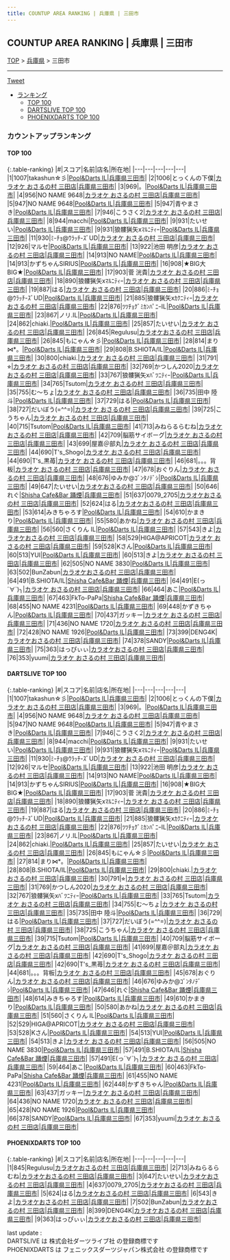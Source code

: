 ```yaml
---
title: COUNTUP AREA RANKING | 兵庫県 | 三田市
---
```

## COUNTUP AREA RANKING | 兵庫県 | 三田市

[TOP](/darts/rank/) > [兵庫県](/darts/rank/兵庫県/) > 三田市

___

<a href="https://twitter.com/share?ref_src=twsrc%5Etfw" data-text="COUNTUP AREA RANKING | 兵庫県三田市" class="twitter-share-button" data-hashtags="DARTSLIVE,PHOENIXDARTS,darts,ダーツ" data-show-count="false">Tweet</a>

* [ランキング](#カウントアップランキング)
    * [TOP 100](#top-100)
    * [DARTSLIVE TOP 100](#dartslive-top-100)
    * [PHOENIXDARTS TOP 100](#phoenixdarts-top-100)

### カウントアップランキング

#### TOP 100



{:.table-ranking}
|#|スコア|名前|店名|所在地|
|---|---|---|---|---|
|1|1007|<span class="rank-name-dl">takashun☆彡</span>|<a href="https://search.dartslive.com/jp/shop/f2ed1692309a49130d9b047a20a7ba1e">Pool&Darts IL</a>|<a href="/darts/rank/兵庫県/三田市">兵庫県三田市</a>|
|2|1006|<span class="rank-name-dl">とっくんの下僕</span>|<a href="https://search.dartslive.com/jp/shop/10c54b1fa80dfa1d0d9b047a20a7ba1e">カラオケ おさるの村 三田店</a>|<a href="/darts/rank/兵庫県/三田市">兵庫県三田市</a>|
|3|969|<span class="rank-name-dl">。</span>|<a href="https://search.dartslive.com/jp/shop/f2ed1692309a49130d9b047a20a7ba1e">Pool&Darts IL</a>|<a href="/darts/rank/兵庫県/三田市">兵庫県三田市</a>|
|4|956|<span class="rank-name-dl">NO NAME 9648</span>|<a href="https://search.dartslive.com/jp/shop/10c54b1fa80dfa1d0d9b047a20a7ba1e">カラオケ おさるの村 三田店</a>|<a href="/darts/rank/兵庫県/三田市">兵庫県三田市</a>|
|5|947|<span class="rank-name-dl">NO NAME 9648</span>|<a href="https://search.dartslive.com/jp/shop/f2ed1692309a49130d9b047a20a7ba1e">Pool&Darts IL</a>|<a href="/darts/rank/兵庫県/三田市">兵庫県三田市</a>|
|5|947|<span class="rank-name-dl">青やまさき</span>|<a href="https://search.dartslive.com/jp/shop/f2ed1692309a49130d9b047a20a7ba1e">Pool&Darts IL</a>|<a href="/darts/rank/兵庫県/三田市">兵庫県三田市</a>|
|7|946|<span class="rank-name-dl">こうさく2</span>|<a href="https://search.dartslive.com/jp/shop/10c54b1fa80dfa1d0d9b047a20a7ba1e">カラオケ おさるの村 三田店</a>|<a href="/darts/rank/兵庫県/三田市">兵庫県三田市</a>|
|8|944|<span class="rank-name-dl">macchi</span>|<a href="https://search.dartslive.com/jp/shop/f2ed1692309a49130d9b047a20a7ba1e">Pool&Darts IL</a>|<a href="/darts/rank/兵庫県/三田市">兵庫県三田市</a>|
|9|931|<span class="rank-name-dl">たいせい</span>|<a href="https://search.dartslive.com/jp/shop/f2ed1692309a49130d9b047a20a7ba1e">Pool&Darts IL</a>|<a href="/darts/rank/兵庫県/三田市">兵庫県三田市</a>|
|9|931|<span class="rank-name-dl">狼髏猟矢xﾏﾙﾆﾃｨｰ</span>|<a href="https://search.dartslive.com/jp/shop/f2ed1692309a49130d9b047a20a7ba1e">Pool&Darts IL</a>|<a href="/darts/rank/兵庫県/三田市">兵庫県三田市</a>|
|11|930|<span class="rank-name-dl">ﾐ-ﾁｮ@ｳﾗｯﾁ-ｽﾞUD</span>|<a href="https://search.dartslive.com/jp/shop/10c54b1fa80dfa1d0d9b047a20a7ba1e">カラオケ おさるの村 三田店</a>|<a href="/darts/rank/兵庫県/三田市">兵庫県三田市</a>|
|12|926|<span class="rank-name-dl">マルセ</span>|<a href="https://search.dartslive.com/jp/shop/f2ed1692309a49130d9b047a20a7ba1e">Pool&Darts IL</a>|<a href="/darts/rank/兵庫県/三田市">兵庫県三田市</a>|
|13|922|<span class="rank-name-dl">池田 明彦</span>|<a href="https://search.dartslive.com/jp/shop/10c54b1fa80dfa1d0d9b047a20a7ba1e">カラオケ おさるの村 三田店</a>|<a href="/darts/rank/兵庫県/三田市">兵庫県三田市</a>|
|14|913|<span class="rank-name-dl">NO NAME</span>|<a href="https://search.dartslive.com/jp/shop/f2ed1692309a49130d9b047a20a7ba1e">Pool&Darts IL</a>|<a href="/darts/rank/兵庫県/三田市">兵庫県三田市</a>|
|14|913|<span class="rank-name-dl">かずちゃんSIRIUS</span>|<a href="https://search.dartslive.com/jp/shop/f2ed1692309a49130d9b047a20a7ba1e">Pool&Darts IL</a>|<a href="/darts/rank/兵庫県/三田市">兵庫県三田市</a>|
|16|908|<span class="rank-name-dl">★BIG大BIG★</span>|<a href="https://search.dartslive.com/jp/shop/f2ed1692309a49130d9b047a20a7ba1e">Pool&Darts IL</a>|<a href="/darts/rank/兵庫県/三田市">兵庫県三田市</a>|
|17|903|<span class="rank-name-dl">菅 洸貴</span>|<a href="https://search.dartslive.com/jp/shop/10c54b1fa80dfa1d0d9b047a20a7ba1e">カラオケ おさるの村 三田店</a>|<a href="/darts/rank/兵庫県/三田市">兵庫県三田市</a>|
|18|890|<span class="rank-name-dl">狼髏猟矢xﾏﾙﾆﾃｨｰ</span>|<a href="https://search.dartslive.com/jp/shop/10c54b1fa80dfa1d0d9b047a20a7ba1e">カラオケ おさるの村 三田店</a>|<a href="/darts/rank/兵庫県/三田市">兵庫県三田市</a>|
|19|887|<span class="rank-name-dl">はる</span>|<a href="https://search.dartslive.com/jp/shop/10c54b1fa80dfa1d0d9b047a20a7ba1e">カラオケ おさるの村 三田店</a>|<a href="/darts/rank/兵庫県/三田市">兵庫県三田市</a>|
|20|886|<span class="rank-name-dl">ﾐ-ﾁｮ@ｳﾗｯﾁ-ｽﾞUD</span>|<a href="https://search.dartslive.com/jp/shop/f2ed1692309a49130d9b047a20a7ba1e">Pool&Darts IL</a>|<a href="/darts/rank/兵庫県/三田市">兵庫県三田市</a>|
|21|885|<span class="rank-name-dl">狼髏猟矢xｶｸﾆﾃｨｰ</span>|<a href="https://search.dartslive.com/jp/shop/10c54b1fa80dfa1d0d9b047a20a7ba1e">カラオケ おさるの村 三田店</a>|<a href="/darts/rank/兵庫県/三田市">兵庫県三田市</a>|
|22|876|<span class="rank-name-dl">ﾂﾂﾁｮｸﾞﾐｶﾝﾊﾟﾆｰIL</span>|<a href="https://search.dartslive.com/jp/shop/f2ed1692309a49130d9b047a20a7ba1e">Pool&Darts IL</a>|<a href="/darts/rank/兵庫県/三田市">兵庫県三田市</a>|
|23|867|<span class="rank-name-dl">ノリ.IL</span>|<a href="https://search.dartslive.com/jp/shop/f2ed1692309a49130d9b047a20a7ba1e">Pool&Darts IL</a>|<a href="/darts/rank/兵庫県/三田市">兵庫県三田市</a>|
|24|862|<span class="rank-name-dl">chiaki.</span>|<a href="https://search.dartslive.com/jp/shop/f2ed1692309a49130d9b047a20a7ba1e">Pool&Darts IL</a>|<a href="/darts/rank/兵庫県/三田市">兵庫県三田市</a>|
|25|857|<span class="rank-name-dl">たいせい</span>|<a href="https://search.dartslive.com/jp/shop/10c54b1fa80dfa1d0d9b047a20a7ba1e">カラオケ おさるの村 三田店</a>|<a href="/darts/rank/兵庫県/三田市">兵庫県三田市</a>|
|26|845|<span class="rank-name-pd">Regulusu</span>|<a href="https://vs.phoenixdarts.com/jp/shop/shopDetailInfo/s_84810?s_seq=84810">カラオケおさるの村 三田店</a>|<a href="/darts/rank/兵庫県/三田市">兵庫県三田市</a>|
|26|845|<span class="rank-name-dl">もにゃん☆彡</span>|<a href="https://search.dartslive.com/jp/shop/f2ed1692309a49130d9b047a20a7ba1e">Pool&Darts IL</a>|<a href="/darts/rank/兵庫県/三田市">兵庫県三田市</a>|
|28|814|<span class="rank-name-dl">まり⋈*。</span>|<a href="https://search.dartslive.com/jp/shop/f2ed1692309a49130d9b047a20a7ba1e">Pool&Darts IL</a>|<a href="/darts/rank/兵庫県/三田市">兵庫県三田市</a>|
|29|808|<span class="rank-name-dl">B.SHIOTA/IL</span>|<a href="https://search.dartslive.com/jp/shop/f2ed1692309a49130d9b047a20a7ba1e">Pool&Darts IL</a>|<a href="/darts/rank/兵庫県/三田市">兵庫県三田市</a>|
|30|800|<span class="rank-name-dl">chiaki.</span>|<a href="https://search.dartslive.com/jp/shop/10c54b1fa80dfa1d0d9b047a20a7ba1e">カラオケ おさるの村 三田店</a>|<a href="/darts/rank/兵庫県/三田市">兵庫県三田市</a>|
|31|791|<span class="rank-name-dl">⭐︎</span>|<a href="https://search.dartslive.com/jp/shop/10c54b1fa80dfa1d0d9b047a20a7ba1e">カラオケ おさるの村 三田店</a>|<a href="/darts/rank/兵庫県/三田市">兵庫県三田市</a>|
|32|769|<span class="rank-name-dl">かつしん2020</span>|<a href="https://search.dartslive.com/jp/shop/10c54b1fa80dfa1d0d9b047a20a7ba1e">カラオケ おさるの村 三田店</a>|<a href="/darts/rank/兵庫県/三田市">兵庫県三田市</a>|
|33|767|<span class="rank-name-dl">狼髏猟矢xﾊﾞﾂﾆﾃｨｰ</span>|<a href="https://search.dartslive.com/jp/shop/f2ed1692309a49130d9b047a20a7ba1e">Pool&Darts IL</a>|<a href="/darts/rank/兵庫県/三田市">兵庫県三田市</a>|
|34|765|<span class="rank-name-dl">Tsutom</span>|<a href="https://search.dartslive.com/jp/shop/10c54b1fa80dfa1d0d9b047a20a7ba1e">カラオケ おさるの村 三田店</a>|<a href="/darts/rank/兵庫県/三田市">兵庫県三田市</a>|
|35|755|<span class="rank-name-dl">む〜ちょ</span>|<a href="https://search.dartslive.com/jp/shop/10c54b1fa80dfa1d0d9b047a20a7ba1e">カラオケ おさるの村 三田店</a>|<a href="/darts/rank/兵庫県/三田市">兵庫県三田市</a>|
|36|735|<span class="rank-name-dl">田中 陸斗</span>|<a href="https://search.dartslive.com/jp/shop/f2ed1692309a49130d9b047a20a7ba1e">Pool&Darts IL</a>|<a href="/darts/rank/兵庫県/三田市">兵庫県三田市</a>|
|37|729|<span class="rank-name-dl">はる</span>|<a href="https://search.dartslive.com/jp/shop/f2ed1692309a49130d9b047a20a7ba1e">Pool&Darts IL</a>|<a href="/darts/rank/兵庫県/三田市">兵庫県三田市</a>|
|38|727|<span class="rank-name-dl">だいぼう(=^^=)</span>|<a href="https://search.dartslive.com/jp/shop/10c54b1fa80dfa1d0d9b047a20a7ba1e">カラオケ おさるの村 三田店</a>|<a href="/darts/rank/兵庫県/三田市">兵庫県三田市</a>|
|39|725|<span class="rank-name-dl">こうちゃん</span>|<a href="https://search.dartslive.com/jp/shop/10c54b1fa80dfa1d0d9b047a20a7ba1e">カラオケ おさるの村 三田店</a>|<a href="/darts/rank/兵庫県/三田市">兵庫県三田市</a>|
|40|715|<span class="rank-name-dl">Tsutom</span>|<a href="https://search.dartslive.com/jp/shop/f2ed1692309a49130d9b047a20a7ba1e">Pool&Darts IL</a>|<a href="/darts/rank/兵庫県/三田市">兵庫県三田市</a>|
|41|713|<span class="rank-name-pd">みねらるらむね</span>|<a href="https://vs.phoenixdarts.com/jp/shop/shopDetailInfo/s_84810?s_seq=84810">カラオケおさるの村 三田店</a>|<a href="/darts/rank/兵庫県/三田市">兵庫県三田市</a>|
|42|709|<span class="rank-name-dl">脳筋サイボーグ</span>|<a href="https://search.dartslive.com/jp/shop/10c54b1fa80dfa1d0d9b047a20a7ba1e">カラオケ おさるの村 三田店</a>|<a href="/darts/rank/兵庫県/三田市">兵庫県三田市</a>|
|43|699|<span class="rank-name-dl">屋嘉＠部丸</span>|<a href="https://search.dartslive.com/jp/shop/10c54b1fa80dfa1d0d9b047a20a7ba1e">カラオケ おさるの村 三田店</a>|<a href="/darts/rank/兵庫県/三田市">兵庫県三田市</a>|
|44|690|<span class="rank-name-dl">T&#x27;s_Shogo</span>|<a href="https://search.dartslive.com/jp/shop/10c54b1fa80dfa1d0d9b047a20a7ba1e">カラオケ おさるの村 三田店</a>|<a href="/darts/rank/兵庫県/三田市">兵庫県三田市</a>|
|44|690|<span class="rank-name-dl">T&#x27;s_黒苺</span>|<a href="https://search.dartslive.com/jp/shop/10c54b1fa80dfa1d0d9b047a20a7ba1e">カラオケ おさるの村 三田店</a>|<a href="/darts/rank/兵庫県/三田市">兵庫県三田市</a>|
|46|681|<span class="rank-name-dl">。。。背板</span>|<a href="https://search.dartslive.com/jp/shop/10c54b1fa80dfa1d0d9b047a20a7ba1e">カラオケ おさるの村 三田店</a>|<a href="/darts/rank/兵庫県/三田市">兵庫県三田市</a>|
|47|678|<span class="rank-name-dl">おぐりん</span>|<a href="https://search.dartslive.com/jp/shop/10c54b1fa80dfa1d0d9b047a20a7ba1e">カラオケ おさるの村 三田店</a>|<a href="/darts/rank/兵庫県/三田市">兵庫県三田市</a>|
|48|676|<span class="rank-name-dl">ゆみか@ｺﾞﾝﾀﾉﾃﾞｼ</span>|<a href="https://search.dartslive.com/jp/shop/f2ed1692309a49130d9b047a20a7ba1e">Pool&Darts IL</a>|<a href="/darts/rank/兵庫県/三田市">兵庫県三田市</a>|
|49|647|<span class="rank-name-pd">たいせい</span>|<a href="https://vs.phoenixdarts.com/jp/shop/shopDetailInfo/s_84810?s_seq=84810">カラオケおさるの村 三田店</a>|<a href="/darts/rank/兵庫県/三田市">兵庫県三田市</a>|
|50|646|<span class="rank-name-dl">れぐ</span>|<a href="https://search.dartslive.com/jp/shop/63ca87d7f98c4bc00d9b047a20a7ba1e">Shisha Cafe&Bar 踊煙</a>|<a href="/darts/rank/兵庫県/三田市">兵庫県三田市</a>|
|51|637|<span class="rank-name-pd">0079_2705</span>|<a href="https://vs.phoenixdarts.com/jp/shop/shopDetailInfo/s_84810?s_seq=84810">カラオケおさるの村 三田店</a>|<a href="/darts/rank/兵庫県/三田市">兵庫県三田市</a>|
|52|624|<span class="rank-name-pd">はる</span>|<a href="https://vs.phoenixdarts.com/jp/shop/shopDetailInfo/s_84810?s_seq=84810">カラオケおさるの村 三田店</a>|<a href="/darts/rank/兵庫県/三田市">兵庫県三田市</a>|
|53|614|<span class="rank-name-dl">みきちゃろす</span>|<a href="https://search.dartslive.com/jp/shop/f2ed1692309a49130d9b047a20a7ba1e">Pool&Darts IL</a>|<a href="/darts/rank/兵庫県/三田市">兵庫県三田市</a>|
|54|610|<span class="rank-name-dl">かまきり</span>|<a href="https://search.dartslive.com/jp/shop/f2ed1692309a49130d9b047a20a7ba1e">Pool&Darts IL</a>|<a href="/darts/rank/兵庫県/三田市">兵庫県三田市</a>|
|55|580|<span class="rank-name-dl">あかね</span>|<a href="https://search.dartslive.com/jp/shop/10c54b1fa80dfa1d0d9b047a20a7ba1e">カラオケ おさるの村 三田店</a>|<a href="/darts/rank/兵庫県/三田市">兵庫県三田市</a>|
|56|560|<span class="rank-name-dl">さくりん IL</span>|<a href="https://search.dartslive.com/jp/shop/f2ed1692309a49130d9b047a20a7ba1e">Pool&Darts IL</a>|<a href="/darts/rank/兵庫県/三田市">兵庫県三田市</a>|
|57|543|<span class="rank-name-pd">きよ</span>|<a href="https://vs.phoenixdarts.com/jp/shop/shopDetailInfo/s_84810?s_seq=84810">カラオケおさるの村 三田店</a>|<a href="/darts/rank/兵庫県/三田市">兵庫県三田市</a>|
|58|529|<span class="rank-name-dl">HIGA@APRICOT</span>|<a href="https://search.dartslive.com/jp/shop/10c54b1fa80dfa1d0d9b047a20a7ba1e">カラオケ おさるの村 三田店</a>|<a href="/darts/rank/兵庫県/三田市">兵庫県三田市</a>|
|59|528|<span class="rank-name-dl">Kさん</span>|<a href="https://search.dartslive.com/jp/shop/f2ed1692309a49130d9b047a20a7ba1e">Pool&Darts IL</a>|<a href="/darts/rank/兵庫県/三田市">兵庫県三田市</a>|
|60|513|<span class="rank-name-dl">YUI</span>|<a href="https://search.dartslive.com/jp/shop/f2ed1692309a49130d9b047a20a7ba1e">Pool&Darts IL</a>|<a href="/darts/rank/兵庫県/三田市">兵庫県三田市</a>|
|60|513|<span class="rank-name-dl">きよ</span>|<a href="https://search.dartslive.com/jp/shop/10c54b1fa80dfa1d0d9b047a20a7ba1e">カラオケ おさるの村 三田店</a>|<a href="/darts/rank/兵庫県/三田市">兵庫県三田市</a>|
|62|505|<span class="rank-name-dl">NO NAME 3830</span>|<a href="https://search.dartslive.com/jp/shop/f2ed1692309a49130d9b047a20a7ba1e">Pool&Darts IL</a>|<a href="/darts/rank/兵庫県/三田市">兵庫県三田市</a>|
|63|502|<span class="rank-name-pd">BunZabun</span>|<a href="https://vs.phoenixdarts.com/jp/shop/shopDetailInfo/s_84810?s_seq=84810">カラオケおさるの村 三田店</a>|<a href="/darts/rank/兵庫県/三田市">兵庫県三田市</a>|
|64|491|<span class="rank-name-dl">B.SHIOTA/IL</span>|<a href="https://search.dartslive.com/jp/shop/63ca87d7f98c4bc00d9b047a20a7ba1e">Shisha Cafe&Bar 踊煙</a>|<a href="/darts/rank/兵庫県/三田市">兵庫県三田市</a>|
|64|491|<span class="rank-name-dl">E(っ´∀`)╮</span>|<a href="https://search.dartslive.com/jp/shop/10c54b1fa80dfa1d0d9b047a20a7ba1e">カラオケ おさるの村 三田店</a>|<a href="/darts/rank/兵庫県/三田市">兵庫県三田市</a>|
|66|464|<span class="rank-name-dl">あこ</span>|<a href="https://search.dartslive.com/jp/shop/f2ed1692309a49130d9b047a20a7ba1e">Pool&Darts IL</a>|<a href="/darts/rank/兵庫県/三田市">兵庫県三田市</a>|
|67|463|<span class="rank-name-dl">FkTo-PaPa</span>|<a href="https://search.dartslive.com/jp/shop/63ca87d7f98c4bc00d9b047a20a7ba1e">Shisha Cafe&Bar 踊煙</a>|<a href="/darts/rank/兵庫県/三田市">兵庫県三田市</a>|
|68|455|<span class="rank-name-dl">NO NAME 4231</span>|<a href="https://search.dartslive.com/jp/shop/f2ed1692309a49130d9b047a20a7ba1e">Pool&Darts IL</a>|<a href="/darts/rank/兵庫県/三田市">兵庫県三田市</a>|
|69|448|<span class="rank-name-dl">かずきちゃん</span>|<a href="https://search.dartslive.com/jp/shop/f2ed1692309a49130d9b047a20a7ba1e">Pool&Darts IL</a>|<a href="/darts/rank/兵庫県/三田市">兵庫県三田市</a>|
|70|437|<span class="rank-name-dl">ガッキー</span>|<a href="https://search.dartslive.com/jp/shop/10c54b1fa80dfa1d0d9b047a20a7ba1e">カラオケ おさるの村 三田店</a>|<a href="/darts/rank/兵庫県/三田市">兵庫県三田市</a>|
|71|436|<span class="rank-name-dl">NO NAME 1720</span>|<a href="https://search.dartslive.com/jp/shop/10c54b1fa80dfa1d0d9b047a20a7ba1e">カラオケ おさるの村 三田店</a>|<a href="/darts/rank/兵庫県/三田市">兵庫県三田市</a>|
|72|428|<span class="rank-name-dl">NO NAME 1926</span>|<a href="https://search.dartslive.com/jp/shop/f2ed1692309a49130d9b047a20a7ba1e">Pool&Darts IL</a>|<a href="/darts/rank/兵庫県/三田市">兵庫県三田市</a>|
|73|399|<span class="rank-name-pd">DENG4K</span>|<a href="https://vs.phoenixdarts.com/jp/shop/shopDetailInfo/s_84810?s_seq=84810">カラオケおさるの村 三田店</a>|<a href="/darts/rank/兵庫県/三田市">兵庫県三田市</a>|
|74|378|<span class="rank-name-dl">SANDY</span>|<a href="https://search.dartslive.com/jp/shop/f2ed1692309a49130d9b047a20a7ba1e">Pool&Darts IL</a>|<a href="/darts/rank/兵庫県/三田市">兵庫県三田市</a>|
|75|363|<span class="rank-name-pd">はっぴぃぃ</span>|<a href="https://vs.phoenixdarts.com/jp/shop/shopDetailInfo/s_84810?s_seq=84810">カラオケおさるの村 三田店</a>|<a href="/darts/rank/兵庫県/三田市">兵庫県三田市</a>|
|76|353|<span class="rank-name-dl">yuumi</span>|<a href="https://search.dartslive.com/jp/shop/10c54b1fa80dfa1d0d9b047a20a7ba1e">カラオケ おさるの村 三田店</a>|<a href="/darts/rank/兵庫県/三田市">兵庫県三田市</a>|


#### DARTSLIVE TOP 100



{:.table-ranking}
|#|スコア|名前|店名|所在地|
|---|---|---|---|---|
|1|1007|<span class="rank-name-dl">takashun☆彡</span>|<a href="https://search.dartslive.com/jp/shop/f2ed1692309a49130d9b047a20a7ba1e">Pool&Darts IL</a>|<a href="/darts/rank/兵庫県/三田市">兵庫県三田市</a>|
|2|1006|<span class="rank-name-dl">とっくんの下僕</span>|<a href="https://search.dartslive.com/jp/shop/10c54b1fa80dfa1d0d9b047a20a7ba1e">カラオケ おさるの村 三田店</a>|<a href="/darts/rank/兵庫県/三田市">兵庫県三田市</a>|
|3|969|<span class="rank-name-dl">。</span>|<a href="https://search.dartslive.com/jp/shop/f2ed1692309a49130d9b047a20a7ba1e">Pool&Darts IL</a>|<a href="/darts/rank/兵庫県/三田市">兵庫県三田市</a>|
|4|956|<span class="rank-name-dl">NO NAME 9648</span>|<a href="https://search.dartslive.com/jp/shop/10c54b1fa80dfa1d0d9b047a20a7ba1e">カラオケ おさるの村 三田店</a>|<a href="/darts/rank/兵庫県/三田市">兵庫県三田市</a>|
|5|947|<span class="rank-name-dl">NO NAME 9648</span>|<a href="https://search.dartslive.com/jp/shop/f2ed1692309a49130d9b047a20a7ba1e">Pool&Darts IL</a>|<a href="/darts/rank/兵庫県/三田市">兵庫県三田市</a>|
|5|947|<span class="rank-name-dl">青やまさき</span>|<a href="https://search.dartslive.com/jp/shop/f2ed1692309a49130d9b047a20a7ba1e">Pool&Darts IL</a>|<a href="/darts/rank/兵庫県/三田市">兵庫県三田市</a>|
|7|946|<span class="rank-name-dl">こうさく2</span>|<a href="https://search.dartslive.com/jp/shop/10c54b1fa80dfa1d0d9b047a20a7ba1e">カラオケ おさるの村 三田店</a>|<a href="/darts/rank/兵庫県/三田市">兵庫県三田市</a>|
|8|944|<span class="rank-name-dl">macchi</span>|<a href="https://search.dartslive.com/jp/shop/f2ed1692309a49130d9b047a20a7ba1e">Pool&Darts IL</a>|<a href="/darts/rank/兵庫県/三田市">兵庫県三田市</a>|
|9|931|<span class="rank-name-dl">たいせい</span>|<a href="https://search.dartslive.com/jp/shop/f2ed1692309a49130d9b047a20a7ba1e">Pool&Darts IL</a>|<a href="/darts/rank/兵庫県/三田市">兵庫県三田市</a>|
|9|931|<span class="rank-name-dl">狼髏猟矢xﾏﾙﾆﾃｨｰ</span>|<a href="https://search.dartslive.com/jp/shop/f2ed1692309a49130d9b047a20a7ba1e">Pool&Darts IL</a>|<a href="/darts/rank/兵庫県/三田市">兵庫県三田市</a>|
|11|930|<span class="rank-name-dl">ﾐ-ﾁｮ@ｳﾗｯﾁ-ｽﾞUD</span>|<a href="https://search.dartslive.com/jp/shop/10c54b1fa80dfa1d0d9b047a20a7ba1e">カラオケ おさるの村 三田店</a>|<a href="/darts/rank/兵庫県/三田市">兵庫県三田市</a>|
|12|926|<span class="rank-name-dl">マルセ</span>|<a href="https://search.dartslive.com/jp/shop/f2ed1692309a49130d9b047a20a7ba1e">Pool&Darts IL</a>|<a href="/darts/rank/兵庫県/三田市">兵庫県三田市</a>|
|13|922|<span class="rank-name-dl">池田 明彦</span>|<a href="https://search.dartslive.com/jp/shop/10c54b1fa80dfa1d0d9b047a20a7ba1e">カラオケ おさるの村 三田店</a>|<a href="/darts/rank/兵庫県/三田市">兵庫県三田市</a>|
|14|913|<span class="rank-name-dl">NO NAME</span>|<a href="https://search.dartslive.com/jp/shop/f2ed1692309a49130d9b047a20a7ba1e">Pool&Darts IL</a>|<a href="/darts/rank/兵庫県/三田市">兵庫県三田市</a>|
|14|913|<span class="rank-name-dl">かずちゃんSIRIUS</span>|<a href="https://search.dartslive.com/jp/shop/f2ed1692309a49130d9b047a20a7ba1e">Pool&Darts IL</a>|<a href="/darts/rank/兵庫県/三田市">兵庫県三田市</a>|
|16|908|<span class="rank-name-dl">★BIG大BIG★</span>|<a href="https://search.dartslive.com/jp/shop/f2ed1692309a49130d9b047a20a7ba1e">Pool&Darts IL</a>|<a href="/darts/rank/兵庫県/三田市">兵庫県三田市</a>|
|17|903|<span class="rank-name-dl">菅 洸貴</span>|<a href="https://search.dartslive.com/jp/shop/10c54b1fa80dfa1d0d9b047a20a7ba1e">カラオケ おさるの村 三田店</a>|<a href="/darts/rank/兵庫県/三田市">兵庫県三田市</a>|
|18|890|<span class="rank-name-dl">狼髏猟矢xﾏﾙﾆﾃｨｰ</span>|<a href="https://search.dartslive.com/jp/shop/10c54b1fa80dfa1d0d9b047a20a7ba1e">カラオケ おさるの村 三田店</a>|<a href="/darts/rank/兵庫県/三田市">兵庫県三田市</a>|
|19|887|<span class="rank-name-dl">はる</span>|<a href="https://search.dartslive.com/jp/shop/10c54b1fa80dfa1d0d9b047a20a7ba1e">カラオケ おさるの村 三田店</a>|<a href="/darts/rank/兵庫県/三田市">兵庫県三田市</a>|
|20|886|<span class="rank-name-dl">ﾐ-ﾁｮ@ｳﾗｯﾁ-ｽﾞUD</span>|<a href="https://search.dartslive.com/jp/shop/f2ed1692309a49130d9b047a20a7ba1e">Pool&Darts IL</a>|<a href="/darts/rank/兵庫県/三田市">兵庫県三田市</a>|
|21|885|<span class="rank-name-dl">狼髏猟矢xｶｸﾆﾃｨｰ</span>|<a href="https://search.dartslive.com/jp/shop/10c54b1fa80dfa1d0d9b047a20a7ba1e">カラオケ おさるの村 三田店</a>|<a href="/darts/rank/兵庫県/三田市">兵庫県三田市</a>|
|22|876|<span class="rank-name-dl">ﾂﾂﾁｮｸﾞﾐｶﾝﾊﾟﾆｰIL</span>|<a href="https://search.dartslive.com/jp/shop/f2ed1692309a49130d9b047a20a7ba1e">Pool&Darts IL</a>|<a href="/darts/rank/兵庫県/三田市">兵庫県三田市</a>|
|23|867|<span class="rank-name-dl">ノリ.IL</span>|<a href="https://search.dartslive.com/jp/shop/f2ed1692309a49130d9b047a20a7ba1e">Pool&Darts IL</a>|<a href="/darts/rank/兵庫県/三田市">兵庫県三田市</a>|
|24|862|<span class="rank-name-dl">chiaki.</span>|<a href="https://search.dartslive.com/jp/shop/f2ed1692309a49130d9b047a20a7ba1e">Pool&Darts IL</a>|<a href="/darts/rank/兵庫県/三田市">兵庫県三田市</a>|
|25|857|<span class="rank-name-dl">たいせい</span>|<a href="https://search.dartslive.com/jp/shop/10c54b1fa80dfa1d0d9b047a20a7ba1e">カラオケ おさるの村 三田店</a>|<a href="/darts/rank/兵庫県/三田市">兵庫県三田市</a>|
|26|845|<span class="rank-name-dl">もにゃん☆彡</span>|<a href="https://search.dartslive.com/jp/shop/f2ed1692309a49130d9b047a20a7ba1e">Pool&Darts IL</a>|<a href="/darts/rank/兵庫県/三田市">兵庫県三田市</a>|
|27|814|<span class="rank-name-dl">まり⋈*。</span>|<a href="https://search.dartslive.com/jp/shop/f2ed1692309a49130d9b047a20a7ba1e">Pool&Darts IL</a>|<a href="/darts/rank/兵庫県/三田市">兵庫県三田市</a>|
|28|808|<span class="rank-name-dl">B.SHIOTA/IL</span>|<a href="https://search.dartslive.com/jp/shop/f2ed1692309a49130d9b047a20a7ba1e">Pool&Darts IL</a>|<a href="/darts/rank/兵庫県/三田市">兵庫県三田市</a>|
|29|800|<span class="rank-name-dl">chiaki.</span>|<a href="https://search.dartslive.com/jp/shop/10c54b1fa80dfa1d0d9b047a20a7ba1e">カラオケ おさるの村 三田店</a>|<a href="/darts/rank/兵庫県/三田市">兵庫県三田市</a>|
|30|791|<span class="rank-name-dl">⭐︎</span>|<a href="https://search.dartslive.com/jp/shop/10c54b1fa80dfa1d0d9b047a20a7ba1e">カラオケ おさるの村 三田店</a>|<a href="/darts/rank/兵庫県/三田市">兵庫県三田市</a>|
|31|769|<span class="rank-name-dl">かつしん2020</span>|<a href="https://search.dartslive.com/jp/shop/10c54b1fa80dfa1d0d9b047a20a7ba1e">カラオケ おさるの村 三田店</a>|<a href="/darts/rank/兵庫県/三田市">兵庫県三田市</a>|
|32|767|<span class="rank-name-dl">狼髏猟矢xﾊﾞﾂﾆﾃｨｰ</span>|<a href="https://search.dartslive.com/jp/shop/f2ed1692309a49130d9b047a20a7ba1e">Pool&Darts IL</a>|<a href="/darts/rank/兵庫県/三田市">兵庫県三田市</a>|
|33|765|<span class="rank-name-dl">Tsutom</span>|<a href="https://search.dartslive.com/jp/shop/10c54b1fa80dfa1d0d9b047a20a7ba1e">カラオケ おさるの村 三田店</a>|<a href="/darts/rank/兵庫県/三田市">兵庫県三田市</a>|
|34|755|<span class="rank-name-dl">む〜ちょ</span>|<a href="https://search.dartslive.com/jp/shop/10c54b1fa80dfa1d0d9b047a20a7ba1e">カラオケ おさるの村 三田店</a>|<a href="/darts/rank/兵庫県/三田市">兵庫県三田市</a>|
|35|735|<span class="rank-name-dl">田中 陸斗</span>|<a href="https://search.dartslive.com/jp/shop/f2ed1692309a49130d9b047a20a7ba1e">Pool&Darts IL</a>|<a href="/darts/rank/兵庫県/三田市">兵庫県三田市</a>|
|36|729|<span class="rank-name-dl">はる</span>|<a href="https://search.dartslive.com/jp/shop/f2ed1692309a49130d9b047a20a7ba1e">Pool&Darts IL</a>|<a href="/darts/rank/兵庫県/三田市">兵庫県三田市</a>|
|37|727|<span class="rank-name-dl">だいぼう(=^^=)</span>|<a href="https://search.dartslive.com/jp/shop/10c54b1fa80dfa1d0d9b047a20a7ba1e">カラオケ おさるの村 三田店</a>|<a href="/darts/rank/兵庫県/三田市">兵庫県三田市</a>|
|38|725|<span class="rank-name-dl">こうちゃん</span>|<a href="https://search.dartslive.com/jp/shop/10c54b1fa80dfa1d0d9b047a20a7ba1e">カラオケ おさるの村 三田店</a>|<a href="/darts/rank/兵庫県/三田市">兵庫県三田市</a>|
|39|715|<span class="rank-name-dl">Tsutom</span>|<a href="https://search.dartslive.com/jp/shop/f2ed1692309a49130d9b047a20a7ba1e">Pool&Darts IL</a>|<a href="/darts/rank/兵庫県/三田市">兵庫県三田市</a>|
|40|709|<span class="rank-name-dl">脳筋サイボーグ</span>|<a href="https://search.dartslive.com/jp/shop/10c54b1fa80dfa1d0d9b047a20a7ba1e">カラオケ おさるの村 三田店</a>|<a href="/darts/rank/兵庫県/三田市">兵庫県三田市</a>|
|41|699|<span class="rank-name-dl">屋嘉＠部丸</span>|<a href="https://search.dartslive.com/jp/shop/10c54b1fa80dfa1d0d9b047a20a7ba1e">カラオケ おさるの村 三田店</a>|<a href="/darts/rank/兵庫県/三田市">兵庫県三田市</a>|
|42|690|<span class="rank-name-dl">T&#x27;s_Shogo</span>|<a href="https://search.dartslive.com/jp/shop/10c54b1fa80dfa1d0d9b047a20a7ba1e">カラオケ おさるの村 三田店</a>|<a href="/darts/rank/兵庫県/三田市">兵庫県三田市</a>|
|42|690|<span class="rank-name-dl">T&#x27;s_黒苺</span>|<a href="https://search.dartslive.com/jp/shop/10c54b1fa80dfa1d0d9b047a20a7ba1e">カラオケ おさるの村 三田店</a>|<a href="/darts/rank/兵庫県/三田市">兵庫県三田市</a>|
|44|681|<span class="rank-name-dl">。。。背板</span>|<a href="https://search.dartslive.com/jp/shop/10c54b1fa80dfa1d0d9b047a20a7ba1e">カラオケ おさるの村 三田店</a>|<a href="/darts/rank/兵庫県/三田市">兵庫県三田市</a>|
|45|678|<span class="rank-name-dl">おぐりん</span>|<a href="https://search.dartslive.com/jp/shop/10c54b1fa80dfa1d0d9b047a20a7ba1e">カラオケ おさるの村 三田店</a>|<a href="/darts/rank/兵庫県/三田市">兵庫県三田市</a>|
|46|676|<span class="rank-name-dl">ゆみか@ｺﾞﾝﾀﾉﾃﾞｼ</span>|<a href="https://search.dartslive.com/jp/shop/f2ed1692309a49130d9b047a20a7ba1e">Pool&Darts IL</a>|<a href="/darts/rank/兵庫県/三田市">兵庫県三田市</a>|
|47|646|<span class="rank-name-dl">れぐ</span>|<a href="https://search.dartslive.com/jp/shop/63ca87d7f98c4bc00d9b047a20a7ba1e">Shisha Cafe&Bar 踊煙</a>|<a href="/darts/rank/兵庫県/三田市">兵庫県三田市</a>|
|48|614|<span class="rank-name-dl">みきちゃろす</span>|<a href="https://search.dartslive.com/jp/shop/f2ed1692309a49130d9b047a20a7ba1e">Pool&Darts IL</a>|<a href="/darts/rank/兵庫県/三田市">兵庫県三田市</a>|
|49|610|<span class="rank-name-dl">かまきり</span>|<a href="https://search.dartslive.com/jp/shop/f2ed1692309a49130d9b047a20a7ba1e">Pool&Darts IL</a>|<a href="/darts/rank/兵庫県/三田市">兵庫県三田市</a>|
|50|580|<span class="rank-name-dl">あかね</span>|<a href="https://search.dartslive.com/jp/shop/10c54b1fa80dfa1d0d9b047a20a7ba1e">カラオケ おさるの村 三田店</a>|<a href="/darts/rank/兵庫県/三田市">兵庫県三田市</a>|
|51|560|<span class="rank-name-dl">さくりん IL</span>|<a href="https://search.dartslive.com/jp/shop/f2ed1692309a49130d9b047a20a7ba1e">Pool&Darts IL</a>|<a href="/darts/rank/兵庫県/三田市">兵庫県三田市</a>|
|52|529|<span class="rank-name-dl">HIGA@APRICOT</span>|<a href="https://search.dartslive.com/jp/shop/10c54b1fa80dfa1d0d9b047a20a7ba1e">カラオケ おさるの村 三田店</a>|<a href="/darts/rank/兵庫県/三田市">兵庫県三田市</a>|
|53|528|<span class="rank-name-dl">Kさん</span>|<a href="https://search.dartslive.com/jp/shop/f2ed1692309a49130d9b047a20a7ba1e">Pool&Darts IL</a>|<a href="/darts/rank/兵庫県/三田市">兵庫県三田市</a>|
|54|513|<span class="rank-name-dl">YUI</span>|<a href="https://search.dartslive.com/jp/shop/f2ed1692309a49130d9b047a20a7ba1e">Pool&Darts IL</a>|<a href="/darts/rank/兵庫県/三田市">兵庫県三田市</a>|
|54|513|<span class="rank-name-dl">きよ</span>|<a href="https://search.dartslive.com/jp/shop/10c54b1fa80dfa1d0d9b047a20a7ba1e">カラオケ おさるの村 三田店</a>|<a href="/darts/rank/兵庫県/三田市">兵庫県三田市</a>|
|56|505|<span class="rank-name-dl">NO NAME 3830</span>|<a href="https://search.dartslive.com/jp/shop/f2ed1692309a49130d9b047a20a7ba1e">Pool&Darts IL</a>|<a href="/darts/rank/兵庫県/三田市">兵庫県三田市</a>|
|57|491|<span class="rank-name-dl">B.SHIOTA/IL</span>|<a href="https://search.dartslive.com/jp/shop/63ca87d7f98c4bc00d9b047a20a7ba1e">Shisha Cafe&Bar 踊煙</a>|<a href="/darts/rank/兵庫県/三田市">兵庫県三田市</a>|
|57|491|<span class="rank-name-dl">E(っ´∀`)╮</span>|<a href="https://search.dartslive.com/jp/shop/10c54b1fa80dfa1d0d9b047a20a7ba1e">カラオケ おさるの村 三田店</a>|<a href="/darts/rank/兵庫県/三田市">兵庫県三田市</a>|
|59|464|<span class="rank-name-dl">あこ</span>|<a href="https://search.dartslive.com/jp/shop/f2ed1692309a49130d9b047a20a7ba1e">Pool&Darts IL</a>|<a href="/darts/rank/兵庫県/三田市">兵庫県三田市</a>|
|60|463|<span class="rank-name-dl">FkTo-PaPa</span>|<a href="https://search.dartslive.com/jp/shop/63ca87d7f98c4bc00d9b047a20a7ba1e">Shisha Cafe&Bar 踊煙</a>|<a href="/darts/rank/兵庫県/三田市">兵庫県三田市</a>|
|61|455|<span class="rank-name-dl">NO NAME 4231</span>|<a href="https://search.dartslive.com/jp/shop/f2ed1692309a49130d9b047a20a7ba1e">Pool&Darts IL</a>|<a href="/darts/rank/兵庫県/三田市">兵庫県三田市</a>|
|62|448|<span class="rank-name-dl">かずきちゃん</span>|<a href="https://search.dartslive.com/jp/shop/f2ed1692309a49130d9b047a20a7ba1e">Pool&Darts IL</a>|<a href="/darts/rank/兵庫県/三田市">兵庫県三田市</a>|
|63|437|<span class="rank-name-dl">ガッキー</span>|<a href="https://search.dartslive.com/jp/shop/10c54b1fa80dfa1d0d9b047a20a7ba1e">カラオケ おさるの村 三田店</a>|<a href="/darts/rank/兵庫県/三田市">兵庫県三田市</a>|
|64|436|<span class="rank-name-dl">NO NAME 1720</span>|<a href="https://search.dartslive.com/jp/shop/10c54b1fa80dfa1d0d9b047a20a7ba1e">カラオケ おさるの村 三田店</a>|<a href="/darts/rank/兵庫県/三田市">兵庫県三田市</a>|
|65|428|<span class="rank-name-dl">NO NAME 1926</span>|<a href="https://search.dartslive.com/jp/shop/f2ed1692309a49130d9b047a20a7ba1e">Pool&Darts IL</a>|<a href="/darts/rank/兵庫県/三田市">兵庫県三田市</a>|
|66|378|<span class="rank-name-dl">SANDY</span>|<a href="https://search.dartslive.com/jp/shop/f2ed1692309a49130d9b047a20a7ba1e">Pool&Darts IL</a>|<a href="/darts/rank/兵庫県/三田市">兵庫県三田市</a>|
|67|353|<span class="rank-name-dl">yuumi</span>|<a href="https://search.dartslive.com/jp/shop/10c54b1fa80dfa1d0d9b047a20a7ba1e">カラオケ おさるの村 三田店</a>|<a href="/darts/rank/兵庫県/三田市">兵庫県三田市</a>|


#### PHOENIXDARTS TOP 100



{:.table-ranking}
|#|スコア|名前|店名|所在地|
|---|---|---|---|---|
|1|845|<span class="rank-name-pd">Regulusu</span>|<a href="https://vs.phoenixdarts.com/jp/shop/shopDetailInfo/s_84810?s_seq=84810">カラオケおさるの村 三田店</a>|<a href="/darts/rank/兵庫県/三田市">兵庫県三田市</a>|
|2|713|<span class="rank-name-pd">みねらるらむね</span>|<a href="https://vs.phoenixdarts.com/jp/shop/shopDetailInfo/s_84810?s_seq=84810">カラオケおさるの村 三田店</a>|<a href="/darts/rank/兵庫県/三田市">兵庫県三田市</a>|
|3|647|<span class="rank-name-pd">たいせい</span>|<a href="https://vs.phoenixdarts.com/jp/shop/shopDetailInfo/s_84810?s_seq=84810">カラオケおさるの村 三田店</a>|<a href="/darts/rank/兵庫県/三田市">兵庫県三田市</a>|
|4|637|<span class="rank-name-pd">0079_2705</span>|<a href="https://vs.phoenixdarts.com/jp/shop/shopDetailInfo/s_84810?s_seq=84810">カラオケおさるの村 三田店</a>|<a href="/darts/rank/兵庫県/三田市">兵庫県三田市</a>|
|5|624|<span class="rank-name-pd">はる</span>|<a href="https://vs.phoenixdarts.com/jp/shop/shopDetailInfo/s_84810?s_seq=84810">カラオケおさるの村 三田店</a>|<a href="/darts/rank/兵庫県/三田市">兵庫県三田市</a>|
|6|543|<span class="rank-name-pd">きよ</span>|<a href="https://vs.phoenixdarts.com/jp/shop/shopDetailInfo/s_84810?s_seq=84810">カラオケおさるの村 三田店</a>|<a href="/darts/rank/兵庫県/三田市">兵庫県三田市</a>|
|7|502|<span class="rank-name-pd">BunZabun</span>|<a href="https://vs.phoenixdarts.com/jp/shop/shopDetailInfo/s_84810?s_seq=84810">カラオケおさるの村 三田店</a>|<a href="/darts/rank/兵庫県/三田市">兵庫県三田市</a>|
|8|399|<span class="rank-name-pd">DENG4K</span>|<a href="https://vs.phoenixdarts.com/jp/shop/shopDetailInfo/s_84810?s_seq=84810">カラオケおさるの村 三田店</a>|<a href="/darts/rank/兵庫県/三田市">兵庫県三田市</a>|
|9|363|<span class="rank-name-pd">はっぴぃぃ</span>|<a href="https://vs.phoenixdarts.com/jp/shop/shopDetailInfo/s_84810?s_seq=84810">カラオケおさるの村 三田店</a>|<a href="/darts/rank/兵庫県/三田市">兵庫県三田市</a>|


<div class="footer border-top border-gray-light mt-5 pt-3 text-right text-gray">
    last update : <span style="font-weight: italic" id="foot_last_modified"></span><br />
    DARTSLIVE は 株式会社ダーツライブ社 の登録商標です<br />
    PHOENIXDARTS は フェニックスダーツジャパン株式会社 の登録商標です<br />
</div>

<script src="https://cdnjs.cloudflare.com/ajax/libs/jquery.tablesorter/2.31.3/js/jquery.tablesorter.min.js" integrity="sha512-qzgd5cYSZcosqpzpn7zF2ZId8f/8CHmFKZ8j7mU4OUXTNRd5g+ZHBPsgKEwoqxCtdQvExE5LprwwPAgoicguNg==" crossorigin="anonymous" referrerpolicy="no-referrer"></script>
<link rel="stylesheet" href="https://cdnjs.cloudflare.com/ajax/libs/jquery.tablesorter/2.31.3/css/theme.default.min.css" integrity="sha512-wghhOJkjQX0Lh3NSWvNKeZ0ZpNn+SPVXX1Qyc9OCaogADktxrBiBdKGDoqVUOyhStvMBmJQ8ZdMHiR3wuEq8+w==" crossorigin="anonymous" referrerpolicy="no-referrer" />
<script>
$(function() {
    $(".table-ranking").tablesorter({sortList:[[0, 0]]});
    $("#foot_last_modified").text(formatDate(new Date(document.lastModified), 'yyyy-MM-dd HH:mm:ss'));
});
</script>

<script async src="https://platform.twitter.com/widgets.js" charset="utf-8"></script>